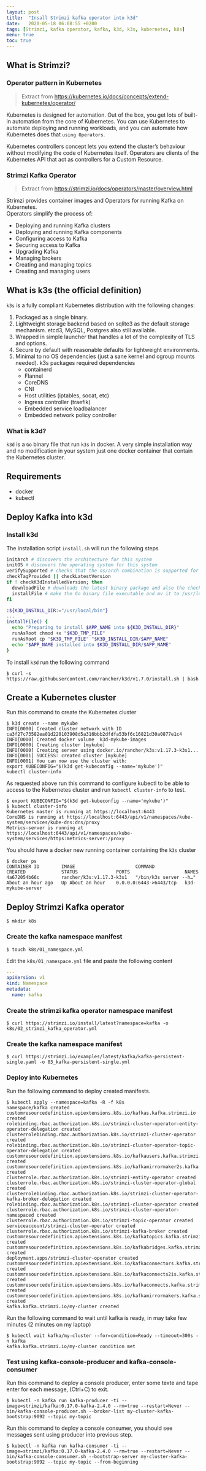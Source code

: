 ```yaml
---
layout: post
title:  "Insall Strimzi kafka operator into k3d"
date:   2020-05-18 06:08:55 +0200
tags: [Strimzi, kafka operator, kafka, k3d, k3s, kubernetes, k8s] 
menu: true
toc: true
---
```


## What is Strimzi?
### Operator pattern in Kubernetes

> Extract from https://kubernetes.io/docs/concepts/extend-kubernetes/operator/

Kubernetes is designed for automation. Out of the box, you get lots of built-in automation from the core of Kubernetes. You can use Kubernetes to automate deploying and running workloads, and you can automate how Kubernetes does that `using Operators`.

Kubernetes controllers concept lets you extend the cluster’s behaviour without modifying the code of Kubernetes itself. Operators are clients of the Kubernetes API that act as controllers for a Custom Resource.

### Strimzi Kafka Operator

> Extract from https://strimzi.io/docs/operators/master/overview.html

Strimzi provides container images and Operators for running Kafka on Kubernetes.  
Operators simplify the process of:

- Deploying and running Kafka clusters
- Deploying and running Kafka components
- Configuring access to Kafka
- Securing access to Kafka
- Upgrading Kafka
- Managing brokers
- Creating and managing topics
- Creating and managing users

## What is k3s (the official definition)
`k3s` is a fully compliant Kubernetes distribution with the following changes:
1. Packaged as a single binary.
1. Lightweight storage backend based on sqlite3 as the default storage mechanism. etcd3, MySQL, Postgres also still available.
1. Wrapped in simple launcher that handles a lot of the complexity of TLS and options.
1. Secure by default with reasonable defaults for lightweight environments.
1. Minimal to no OS dependencies (just a sane kernel and cgroup mounts needed). k3s packages required
   dependencies
    * containerd
    * Flannel
    * CoreDNS
    * CNI
    * Host utilities (iptables, socat, etc)
    * Ingress controller (traefik)
    * Embedded service loadbalancer
    * Embedded network policy controller

### What is k3d?
`k3d` is a `Go` binary file that run `k3s` in docker. A very simple installation way and no modification in your system just one docker container that contain the Kubernetes cluster.

## Requirements
- docker
- kubectl
 
## Deploy Kafka into k3d

### Install k3d

The installation script `install.sh` will run the following steps
```bash
initArch # discovers the architecture for this system
initOS # discovers the operating system for this system
verifySupported # checks that the os/arch combination is supported for binary builds
checkTagProvided || checkLatestVersion
if ! checkK3dInstalledVersion; then
  downloadFile # downloads the latest binary package and also the checksum
  installFile # make the Go binary file executable and mv it to /usr/local/bin/.
fi
```
```bash
:${K3D_INSTALL_DIR:="/usr/local/bin"}
...
installFile() {
  echo "Preparing to install $APP_NAME into ${K3D_INSTALL_DIR}"
  runAsRoot chmod +x "$K3D_TMP_FILE"
  runAsRoot cp "$K3D_TMP_FILE" "$K3D_INSTALL_DIR/$APP_NAME"
  echo "$APP_NAME installed into $K3D_INSTALL_DIR/$APP_NAME"
}
```
To install `k3d` run the following command
```shell
$ curl -s https://raw.githubusercontent.com/rancher/k3d/v1.7.0/install.sh | bash
```

## Create a Kubernetes cluster

Run this command to create the Kubernetes cluster 
```shell
$ k3d create --name mykube
INFO[0000] Created cluster network with ID ca3f27c73582ea01d220103908d5a316bbb2dfdfa53bf6c16821d30a0877e1c4 
INFO[0000] Created docker volume  k3d-mykube-images        
INFO[0000] Creating cluster [mykube]                       
INFO[0000] Creating server using docker.io/rancher/k3s:v1.17.3-k3s1... 
INFO[0001] SUCCESS: created cluster [mykube]               
INFO[0001] You can now use the cluster with:
export KUBECONFIG="$(k3d get-kubeconfig --name='mykube')"
kubectl cluster-info
```
As requested above run this command to configure kubectl to be able to access to the Kubernetes cluster and run `kubectl cluster-info` to test.
```shell
$ export KUBECONFIG="$(k3d get-kubeconfig --name='mykube')"
$ kubectl cluster-info
Kubernetes master is running at https://localhost:6443
CoreDNS is running at https://localhost:6443/api/v1/namespaces/kube-system/services/kube-dns:dns/proxy
Metrics-server is running at https://localhost:6443/api/v1/namespaces/kube-system/services/https:metrics-server:/proxy
```
You should have a docker new running container containing the `k3s` cluster
```shell
$ docker ps
CONTAINER ID        IMAGE                      COMMAND                  CREATED             STATUS              PORTS                    NAMES
4a672054b66c        rancher/k3s:v1.17.3-k3s1   "/bin/k3s server --h…"   About an hour ago   Up About an hour    0.0.0.0:6443->6443/tcp   k3d-mykube-server
```
## Deploy Strimzi Kafka operator
```shell
$ mkdir k8s
```
### Create the kafka namespace manifest

```shell
$ touch k8s/01_namespace.yml 
```
Edit the `k8s/01_namespace.yml` file and paste the following content
```yaml
---
apiVersion: v1
kind: Namespace
metadata:
  name: kafka
```
### Create the strimzi kafka operator namespace manifest

```shell
$ curl https://strimzi.io/install/latest?namespace=kafka -o k8s/02_strimzi_kafka_operator.yml
```
### Create the kafka namespace manifest

```shell
$ curl https://strimzi.io/examples/latest/kafka/kafka-persistent-single.yaml -o 03_kafka-persistent-single.yml
```

### Deploy into Kubernetes

Run the following command to deploy created manifests.
```shell
$ kubectl apply --namespace=kafka -R -f k8s
namespace/kafka created
customresourcedefinition.apiextensions.k8s.io/kafkas.kafka.strimzi.io created
rolebinding.rbac.authorization.k8s.io/strimzi-cluster-operator-entity-operator-delegation created
clusterrolebinding.rbac.authorization.k8s.io/strimzi-cluster-operator created
rolebinding.rbac.authorization.k8s.io/strimzi-cluster-operator-topic-operator-delegation created
customresourcedefinition.apiextensions.k8s.io/kafkausers.kafka.strimzi.io created
customresourcedefinition.apiextensions.k8s.io/kafkamirrormaker2s.kafka.strimzi.io created
clusterrole.rbac.authorization.k8s.io/strimzi-entity-operator created
clusterrole.rbac.authorization.k8s.io/strimzi-cluster-operator-global created
clusterrolebinding.rbac.authorization.k8s.io/strimzi-cluster-operator-kafka-broker-delegation created
rolebinding.rbac.authorization.k8s.io/strimzi-cluster-operator created
clusterrole.rbac.authorization.k8s.io/strimzi-cluster-operator-namespaced created
clusterrole.rbac.authorization.k8s.io/strimzi-topic-operator created
serviceaccount/strimzi-cluster-operator created
clusterrole.rbac.authorization.k8s.io/strimzi-kafka-broker created
customresourcedefinition.apiextensions.k8s.io/kafkatopics.kafka.strimzi.io created
customresourcedefinition.apiextensions.k8s.io/kafkabridges.kafka.strimzi.io created
deployment.apps/strimzi-cluster-operator created
customresourcedefinition.apiextensions.k8s.io/kafkaconnectors.kafka.strimzi.io created
customresourcedefinition.apiextensions.k8s.io/kafkaconnects2is.kafka.strimzi.io created
customresourcedefinition.apiextensions.k8s.io/kafkaconnects.kafka.strimzi.io created
customresourcedefinition.apiextensions.k8s.io/kafkamirrormakers.kafka.strimzi.io created
kafka.kafka.strimzi.io/my-cluster created
```
Run the following command to wait until kafka is ready, in may take few minutes (2 minutes on my laptop)
```shell
$ kubectl wait kafka/my-cluster --for=condition=Ready --timeout=300s -n kafka
kafka.kafka.strimzi.io/my-cluster condition met
```
### Test using kafka-console-producer and kafka-console-consumer

Run this command to deploy a console producer, enter some texte and tape enter for each message, (Ctrl+C) to exit. 
```shell
$ kubectl -n kafka run kafka-producer -ti --image=strimzi/kafka:0.17.0-kafka-2.4.0 --rm=true --restart=Never -- bin/kafka-console-producer.sh --broker-list my-cluster-kafka-bootstrap:9092 --topic my-topic
```
Run this command to deploy a console consumer, you should see messages sent using producer into previous step. 
```shell
$ kubectl -n kafka run kafka-consumer -ti --image=strimzi/kafka:0.17.0-kafka-2.4.0 --rm=true --restart=Never -- bin/kafka-console-consumer.sh --bootstrap-server my-cluster-kafka-bootstrap:9092 --topic my-topic --from-beginning
```